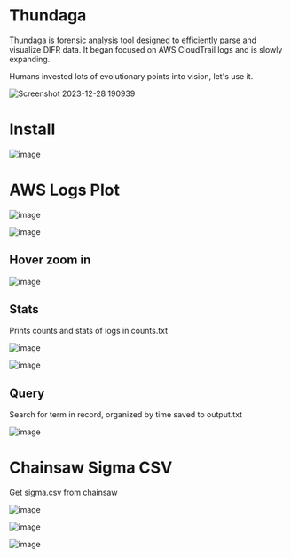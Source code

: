 # Thundaga

Thundaga is forensic analysis tool designed to efficiently parse and visualize DIFR data. It began focused on AWS CloudTrail logs and is slowly expanding. 

Humans invested lots of evolutionary points into vision, let's use it.

![Screenshot 2023-12-28 190939](https://github.com/dbissell6/Thundaga/assets/50979196/6b068dc4-65e0-411e-b33a-6f6bde662edb)

# Install

![image](https://github.com/dbissell6/Thundaga/assets/50979196/c1db0a55-3a8f-4a9f-b065-d589d770228b)

# AWS Logs Plot

![image](https://github.com/dbissell6/Thundaga/assets/50979196/08658cac-9b93-4ea9-b9a2-8b2b4648dd32)

![image](https://github.com/dbissell6/Thundaga/assets/50979196/f6c57bd4-4695-469a-9a4a-f46822a96b14)

## Hover zoom in

![image](https://github.com/dbissell6/Thundaga/assets/50979196/8532c078-8a0a-42e0-bf32-e53b582a5667)

## Stats
Prints counts and stats of logs in counts.txt

![image](https://github.com/dbissell6/Thundaga/assets/50979196/9e583dcf-112a-4dbe-93e3-c4b24112a96a)

![image](https://github.com/dbissell6/Thundaga/assets/50979196/da7afb21-c66b-46a9-9a38-77fc0bfcd609)


## Query

Search for term in record, organized by time saved to output.txt

![image](https://github.com/dbissell6/Thundaga/assets/50979196/3214e7ea-0fb0-4c89-a40e-0fc89acd3057)


# Chainsaw Sigma CSV

Get sigma.csv from chainsaw

![image](https://github.com/dbissell6/Thundaga/assets/50979196/e1a83f97-1174-47b3-a7b3-a1dc8ac2b404)


![image](https://github.com/dbissell6/Thundaga/assets/50979196/89a9e757-5e87-4e18-9c72-260a516f8989)

![image](https://github.com/dbissell6/Thundaga/assets/50979196/85bb44d3-e0d2-4958-8fbd-126b7166025e)
